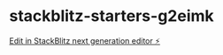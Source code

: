# stackblitz-starters-g2eimk

[Edit in StackBlitz next generation editor ⚡️](https://stackblitz.com/~/github.com/vladimirborja/stackblitz-starters-g2eimk)